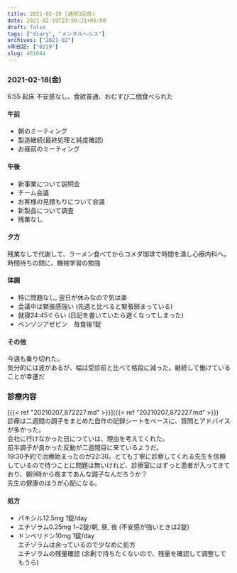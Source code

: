 ```yaml
---
title: 2021-02-19 [通院3回目]
date: 2021-02-19T23:50:21+09:00
draft: false
tags: ["diary", "メンタルヘルス"]
archives: ["2021-02"]
n年日記: ["0219"]
slug: 461044
---
```

### 2021-02-18(金)
6:55 起床 不安感なし、食欲普通、おむすび二個食べられた
#### 午前
- 朝のミーティング
- 製造継続(最終処理と純度確認)
- お昼前のミーティング
#### 午後
- 新事業について説明会
- チーム会議
- お客様の見積もりについて会議
- 新製品について調査
- 残業なし

#### 夕方
残業なしで代謝して、ラーメン食べてからコメダ珈琲で時間を潰し心療内科へ。  
時間待ちの間に、機械学習の勉強


#### 体調
- 特に問題なし, 翌日が休みなので気は楽
- 会議中は緊張感強い (先週と比べると緊張弱まっている)
- 就寝24:45ぐらい (日記を書いていたら遅くなってしまった)
- ベンゾジアゼピン　毎食後1錠

#### その他
今週も乗り切れた。  
気分的には波があるが、幅は受診前と比べて格段に減った。継続して働けていることが幸運だ

### 診療内容
[{{< ref "20210207_872227.md" >}}]({{< ref "20210207_872227.md" >}})  
診療は二週間の調子をまとめた自作の記録シートをベースに、質問とアドバイスが多かった。  
会社に行けなかった日につていは、理由を考えてくれた。  
前半調子が良かった反動が二週間目に来ているようだ。  
19:30予約で治療始まったのが22:30。とても丁寧に診察してくれる先生を信頼しているので待つことに問題は無いけれど、診療室にはずっと患者が入ってきており、朝9時から夜まであんな調子なんだろうか？  
先生の健康のほうが心配になる。

#### 処方
- パキシル12.5mg 1錠/day
- エチゾラム0.25mg 1~2錠/朝, 昼, 夜 (不安感が強いときは2錠)
- ドンペリドン10mg 1錠/day  
エチゾラムは余っているので少なめに処方  
エチゾラムの残量確認 (余剰で持ちたくないので、残量を確認して調整してもうら)